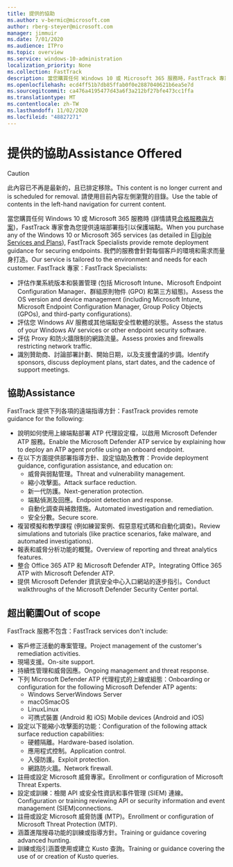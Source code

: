 ```yaml
---
title: 提供的協助
ms.author: v-bermic@microsoft.com
author: rberg-steyer@microsoft.com
manager: jimmuir
ms.date: 7/01/2020
ms.audience: ITPro
ms.topic: overview
ms.service: windows-10-administration
localization_priority: None
ms.collection: FastTrack
description: 當您購買任何 Windows 10 或 Microsoft 365 服務時，FastTrack 專家會為您提供遠端部署指引以保護端點。 我們的服務會針對每個客戶的環境和需求而量身打造。
ms.openlocfilehash: ecd4ff51b7db85ffab0f0e2887040621b6ea5e7d
ms.sourcegitcommit: ca476a4195477d43a6f3a212bf27bfe473cc1ffa
ms.translationtype: MT
ms.contentlocale: zh-TW
ms.lasthandoff: 11/02/2020
ms.locfileid: "48827271"
---
```

# <a name="assistance-offered"></a><span data-ttu-id="90718-104">提供的協助</span><span class="sxs-lookup"><span data-stu-id="90718-104">Assistance Offered</span></span>  

> [!CAUTION]
> <span data-ttu-id="90718-105">此內容已不再是最新的，且已排定移除。</span><span class="sxs-lookup"><span data-stu-id="90718-105">This content is no longer current and is scheduled for removal.</span></span> <span data-ttu-id="90718-106">請使用目前內容左側瀏覽的目錄。</span><span class="sxs-lookup"><span data-stu-id="90718-106">Use the table of contents in the left-hand navigation for current content.</span></span>

<span data-ttu-id="90718-107">當您購買任何 Windows 10 或 Microsoft 365 服務時 (詳情請見[合格服務與方案](M365-eligible-services-and-plans.md))，FastTrack 專家會為您提供遠端部署指引以保護端點。</span><span class="sxs-lookup"><span data-stu-id="90718-107">When you purchase any of the Windows 10 or Microsoft 365 services (as detailed in [Eligible Services and Plans](M365-eligible-services-and-plans.md)), FastTrack Specialists provide remote deployment guidance for securing endpoints.</span></span> <span data-ttu-id="90718-108">我們的服務會針對每個客戶的環境和需求而量身打造。</span><span class="sxs-lookup"><span data-stu-id="90718-108">Our service is tailored to the environment and needs for each customer.</span></span> <span data-ttu-id="90718-109">FastTrack 專家：</span><span class="sxs-lookup"><span data-stu-id="90718-109">FastTrack Specialists:</span></span>
- <span data-ttu-id="90718-110">評估作業系統版本和裝置管理 (包括 Microsoft Intune、Microsoft Endpoint Configuration Manager、群組原則物件 (GPO) 和第三方組態)。</span><span class="sxs-lookup"><span data-stu-id="90718-110">Assess the OS version and device management (including Microsoft Intune, Microsoft Endpoint Configuration Manager, Group Policy Objects (GPOs), and third-party configurations).</span></span>
- <span data-ttu-id="90718-111">評估您 Windows AV 服務或其他端點安全性軟體的狀態。</span><span class="sxs-lookup"><span data-stu-id="90718-111">Assess the status of your Windows AV services or other endpoint security software.</span></span>
- <span data-ttu-id="90718-112">評估 Proxy 和防火牆限制的網路流量。</span><span class="sxs-lookup"><span data-stu-id="90718-112">Assess proxies and firewalls restricting network traffic.</span></span>
- <span data-ttu-id="90718-113">識別贊助商、討論部署計劃、開始日期，以及支援會議的步調。</span><span class="sxs-lookup"><span data-stu-id="90718-113">Identify sponsors, discuss deployment plans, start dates, and the cadence of support meetings.</span></span>

## <a name="assistance"></a><span data-ttu-id="90718-114">協助</span><span class="sxs-lookup"><span data-stu-id="90718-114">Assistance</span></span>

<span data-ttu-id="90718-115">FastTrack 提供下列各項的遠端指導方針：</span><span class="sxs-lookup"><span data-stu-id="90718-115">FastTrack provides remote guidance for the following:</span></span>
- <span data-ttu-id="90718-116">說明如何使用上線端點部署 ATP 代理設定檔，以啟用 Microsoft Defender ATP 服務。</span><span class="sxs-lookup"><span data-stu-id="90718-116">Enable the Microsoft Defender ATP service by explaining how to deploy an ATP agent profile using an onboard endpoint.</span></span>
- <span data-ttu-id="90718-117">在以下方面提供部署指導方針、設定協助及教育：</span><span class="sxs-lookup"><span data-stu-id="90718-117">Provide deployment guidance, configuration assistance, and education on:</span></span>
    - <span data-ttu-id="90718-118">威脅與弱點管理。</span><span class="sxs-lookup"><span data-stu-id="90718-118">Threat and vulnerability management.</span></span>
    - <span data-ttu-id="90718-119">縮小攻擊面。</span><span class="sxs-lookup"><span data-stu-id="90718-119">Attack surface reduction.</span></span>
    - <span data-ttu-id="90718-120">新一代防護。</span><span class="sxs-lookup"><span data-stu-id="90718-120">Next-generation protection.</span></span>
    - <span data-ttu-id="90718-121">端點偵測及回應。</span><span class="sxs-lookup"><span data-stu-id="90718-121">Endpoint detection and response.</span></span>
    - <span data-ttu-id="90718-122">自動化調查與補救措施。</span><span class="sxs-lookup"><span data-stu-id="90718-122">Automated investigation and remediation.</span></span>
    - <span data-ttu-id="90718-123">安全分數。</span><span class="sxs-lookup"><span data-stu-id="90718-123">Secure score.</span></span>
- <span data-ttu-id="90718-124">複習模擬和教學課程 (例如練習案例、假惡意程式碼和自動化調查)。</span><span class="sxs-lookup"><span data-stu-id="90718-124">Review simulations and tutorials (like practice scenarios, fake malware, and automated investigations).</span></span>
- <span data-ttu-id="90718-125">報表和威脅分析功能的概覽。</span><span class="sxs-lookup"><span data-stu-id="90718-125">Overview of reporting and threat analytics features.</span></span>
- <span data-ttu-id="90718-126">整合 Office 365 ATP 和 Microsoft Defender ATP。</span><span class="sxs-lookup"><span data-stu-id="90718-126">Integrating Office 365 ATP with Microsoft Defender ATP.</span></span>
- <span data-ttu-id="90718-127">提供 Microsoft Defender 資訊安全中心入口網站的逐步指引。</span><span class="sxs-lookup"><span data-stu-id="90718-127">Conduct walkthroughs of the Microsoft Defender Security Center portal.</span></span>

## <a name="out-of-scope"></a><span data-ttu-id="90718-128">超出範圍</span><span class="sxs-lookup"><span data-stu-id="90718-128">Out of scope</span></span>

<span data-ttu-id="90718-129">FastTrack 服務不包含：</span><span class="sxs-lookup"><span data-stu-id="90718-129">FastTrack services don't include:</span></span>
- <span data-ttu-id="90718-130">客戶修正活動的專案管理。</span><span class="sxs-lookup"><span data-stu-id="90718-130">Project management of the customer's remediation activities.</span></span>
- <span data-ttu-id="90718-131">現場支援。</span><span class="sxs-lookup"><span data-stu-id="90718-131">On-site support.</span></span>
- <span data-ttu-id="90718-132">持續性管理和威脅因應。</span><span class="sxs-lookup"><span data-stu-id="90718-132">Ongoing management and threat response.</span></span>
- <span data-ttu-id="90718-133">下列 Microsoft Defender ATP 代理程式的上線或組態：</span><span class="sxs-lookup"><span data-stu-id="90718-133">Onboarding or configuration for the following Microsoft Defender ATP agents:</span></span>
   - <span data-ttu-id="90718-134">Windows Server</span><span class="sxs-lookup"><span data-stu-id="90718-134">Windows Server</span></span>
   - <span data-ttu-id="90718-135">macOS</span><span class="sxs-lookup"><span data-stu-id="90718-135">macOS</span></span>
   - <span data-ttu-id="90718-136">Linux</span><span class="sxs-lookup"><span data-stu-id="90718-136">Linux</span></span>
   - <span data-ttu-id="90718-137">可擕式裝置 (Android 和 iOS) </span><span class="sxs-lookup"><span data-stu-id="90718-137">Mobile devices (Android and iOS)</span></span>
- <span data-ttu-id="90718-138">設定以下能縮小攻擊面的功能：</span><span class="sxs-lookup"><span data-stu-id="90718-138">Configuration of the following attack surface reduction capabilities:</span></span>
    - <span data-ttu-id="90718-139">硬體隔離。</span><span class="sxs-lookup"><span data-stu-id="90718-139">Hardware-based isolation.</span></span>
    - <span data-ttu-id="90718-140">應用程式控制。</span><span class="sxs-lookup"><span data-stu-id="90718-140">Application control.</span></span>
    - <span data-ttu-id="90718-141">入侵防護。</span><span class="sxs-lookup"><span data-stu-id="90718-141">Exploit protection.</span></span>
    - <span data-ttu-id="90718-142">網路防火牆。</span><span class="sxs-lookup"><span data-stu-id="90718-142">Network firewall.</span></span>
- <span data-ttu-id="90718-143">註冊或設定 Microsoft 威脅專家。</span><span class="sxs-lookup"><span data-stu-id="90718-143">Enrollment or configuration of Microsoft Threat Experts.</span></span>
- <span data-ttu-id="90718-144">設定或訓練：檢閱 API 或安全性資訊和事件管理 (SIEM) 連線。</span><span class="sxs-lookup"><span data-stu-id="90718-144">Configuration or training reviewing API or security information and event management (SIEM)connections.</span></span>
- <span data-ttu-id="90718-145">註冊或設定 Microsoft 威脅防護 (MTP)。</span><span class="sxs-lookup"><span data-stu-id="90718-145">Enrollment or configuration of Microsoft Threat Protection (MTP).</span></span>
- <span data-ttu-id="90718-146">涵蓋進階搜尋功能的訓練或指導方針。</span><span class="sxs-lookup"><span data-stu-id="90718-146">Training or guidance covering advanced hunting.</span></span>
- <span data-ttu-id="90718-147">訓練或指引涵蓋使用或建立 Kusto 查詢。</span><span class="sxs-lookup"><span data-stu-id="90718-147">Training or guidance covering the use of or creation of Kusto queries.</span></span>
